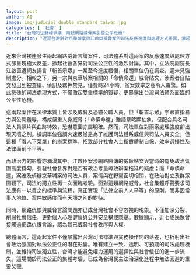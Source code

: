 ```yaml
---
layout: post
author: AI
image: img/judicial_double_standard_taiwan.jpg
categories: [ '社會' ]
title: "台灣司法雙標爭議：兩起網路威脅案引發公平危機"
description: "近期台灣針對京華城案與江啟臣威脅案的司法反應速度與處理方式差異，激起社會對司法一致性與選擇性執法的討論。評論指出，政治力、社會氛圍與個案身份影響司法處置力道，暴露出台灣法治在公平執行上的挑戰。呼籲透明一致的司法標準，防止社會信任流失並深化民主法治。"
---
```

近來台灣接連發生兩起網路威脅言論案件，司法體系對這兩案的反應速度與處理方式卻呈現極大反差，掀起社會各界對司法公正性的激烈討論。其中，立法院副院長江啟臣遭網友揚言「斬首示眾」一案至今進度緩慢，相關單位仍在調查，遲未見強制處分。相較之下，另一宗與京華城案相關的「命債命還」威脅貼文，涉案者自貼文發出到被查緝、偵訊及羈押禁見，僅費時24小時，辦案效率之高令人震驚。如此懸殊的司法處理方式，不僅激起雙重標準的質疑，更暴露出台灣司法體系面臨的公平性危機。

這兩起案件在法律本質上皆涉及威脅及恐嚇公職人員，但「斬首示眾」字眼直指暴力與公開羞辱，構成嚴重人身威脅；「命債命還」雖語意略顯抽象，但配合具名司法人員照片與血跡特效，恐嚇意圖亦屬明確。然而，司法單位對兩案處理強度卻出現天壤之別。檢調單位強調火速嚴辦是為了維護司法體系威信與司法人員安全，但這種「看人下菜單」的辦案標準，招致部分社會人士指責體制自保、效率選擇性及法律面前不平等。

而政治力的影響亦瀰漫其中。江啟臣案涉網路瘋傳的威脅帖文與當時的罷免政治氛圍高度掛勾，引發社會各界對是否有政治考量導致辦案拖延的疑慮；而「命債命還」案波及偵辦京華城案的司法人員，案情與在野黨密切相關，在政治對立及群眾圍觀下，司法的獨立性再一次面臨考驗。面對這類網路威脅，社會集體呼聲要求司法應有一以貫之的標準與流程，真正實現「法律之前人人平等」的原則，而非因當事人地位、案件敏感度而有天壤之別的對待。

同時，網路仇恨與威脅言論問題亦已成台灣社會不容忽視的現象。不僅加深分裂、削弱社會信任，更對個人心理健康與公共安全構成隱憂。數據顯示，近七成民眾曾接觸過網路仇恨言論，認為其已威脅社會秩序與人權。

總體而言，這兩起案件不僅暴露出台灣司法標準與實務操作間的落差，也折射出社會政治氛圍對執法公正性的潛在影響。唯有建立一致、透明、可預期的司法處理機制，並維持司法獨立性，台灣才能避免權力運用的選擇性與社會信任的進一步流失。這場關於司法公正的集體考驗，已成為台灣民主法治深化進程中無法回避的重要契機。